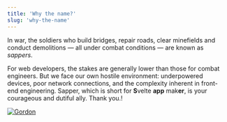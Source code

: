 ```yaml
---
title: 'Why the name?'
slug: 'why-the-name'
---
```


In war, the soldiers who build bridges, repair roads, clear minefields and conduct demolitions — all under combat conditions — are known as _sappers_.

For web developers, the stakes are generally lower than those for combat engineers. But we face our own hostile environment: underpowered devices, poor network connections, and the complexity inherent in front-end engineering. Sapper, which is short for **S**velte **app** mak**er**, is your courageous and dutiful ally. Thank you.!

<!-- and this is a comment -->

[![Gordon](http://img.youtube.com/vi/mhDJNfV7hjk/0.jpg)](http://www.youtube.com/watch?v=mhDJNfV7hjk 'https://i.ytimg.com/vi/mhDJNfV7hjk/hq720.jpg?sqp=-oaymwEcCOgCEMoBSFXyq4qpAw4IARUAAIhCGAFwAcABBg==&rs=AOn4CLAuYirNSwShmrxBMG9fexNm6xveRg')

<img src="/images/431-1024x1024.jpg"
     alt=""
 />
<!--stackedit_data:
eyJoaXN0b3J5IjpbLTcyMDE5MTY4NSwtMzM1NzM2Njc2XX0=
-->